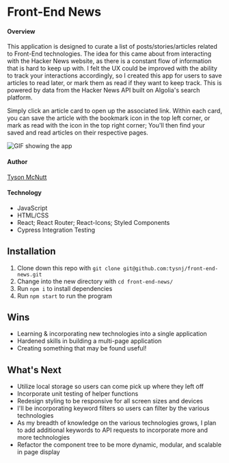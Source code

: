 # Front-End News

#### Overview
This application is designed to curate a list of posts/stories/articles related to Front-End technologies. The idea for this came about from interacting with the Hacker News website, as there is a constant flow of information that is hard to keep up with. I felt the UX could be improved with the ability to track your interactions accordingly, so I created this app for users to save articles to read later, or mark them as read if they want to keep track.  This is powered by data from the Hacker News API built on Algolia's search platform.

Simply click an article card to open up the associated link. Within each card, you can save the article with the bookmark icon in the top left corner, or mark as read with the icon in the top right corner; You'll then find your saved and read articles on their respective pages.


![GIF showing the app](public/assets/FEN.gif)


#### Author
[Tyson McNutt](https://github.com/tysnj "Tyson's GitHub")


#### Technology
* JavaScript
* HTML/CSS
* React; React Router; React-Icons; Styled Components
* Cypress Integration Testing


## Installation
1. Clone down this repo with `git clone git@github.com:tysnj/front-end-news.git`
2. Change into the new directory with `cd front-end-news/`
2. Run `npm i` to install dependencies
3. Run `npm start` to run the program


## Wins
* Learning & incorporating new technologies into a single application
* Hardened skills in building a multi-page application
* Creating something that may be found useful!


## What's Next
* Utilize local storage so users can come pick up where they left off
* Incorporate unit testing of helper functions
* Redesign styling to be responsive for all screen sizes and devices
* I'll be incorporating keyword filters so users can filter by the various technologies
* As my breadth of knowledge on the various technologies grows, I plan to add additional keywords to API requests to incorporate more and more technologies
* Refactor the component tree to be more dynamic, modular, and scalable in page display

